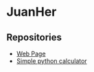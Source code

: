 # JuanHer

## Repositories

- [Web Page](https://github.com/JuanHer13-page)
- [Simple python calculator](https://github.com/JuanHer-13/simple-console-calculator)
